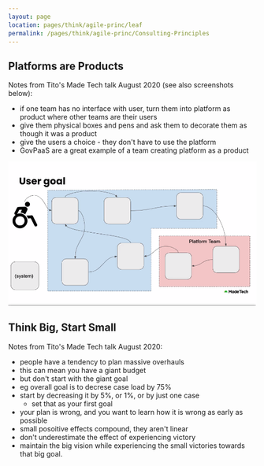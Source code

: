 ```yaml
---
layout: page
location: pages/think/agile-princ/leaf
permalink: /pages/think/agile-princ/Consulting-Principles
---
```


## Platforms are Products

Notes from Tito's Made Tech talk August 2020 (see also screenshots below):

- if one team has no interface with user, turn them into platform as product where other teams are their users
- give them physical boxes and pens and ask them to decorate them as though it was a product 
- give the users a choice - they don't have to use the platform 
- GovPaaS are a great example of a team creating platform as a product

![platforms-are-products.png](/resources/images/platforms-are-products.png)

## Think Big, Start Small

Notes from Tito's Made Tech talk August 2020: 

- people have a tendency to plan massive overhauls
- this can mean you have a giant budget
- but don't start with the giant goal
- eg overall goal is to decrese case load by 75%
- start by decreasing it by 5%, or 1%, or by just one case
    - set that as your first goal
- your plan is wrong, and you want to learn how it is wrong as early as possible
- small posoitive effects compound, they aren't linear
- don't underestimate the effect of experiencing victory
- maintain the big vision while experiencing the small victories towards that big goal.